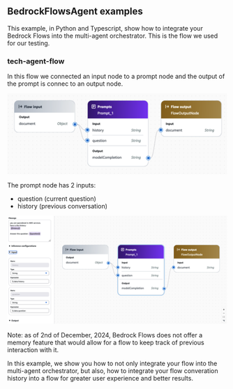 ## BedrockFlowsAgent examples
This example, in Python and Typescript, show how to integrate your Bedrock Flows into the multi-agent orchestrator.
This is the flow we used for our testing.

### tech-agent-flow

In this flow we connected an input node to a prompt node and the output of the prompt is connec to an output node.


![tech-agent-flow](./tech-agent-flow.png)


The prompt node has 2 inputs:
- question (current question)
- history (previous conversation)

![prompt-node-configuration](./prompt-config.png)

Note: as of 2nd of December, 2024, Bedrock Flows does not offer a memory feature that would allow for a flow to keep track of previous interaction with it.

In this example, we show you how to not only integrate your flow into the multi-agent orchestrator, but also, how to integrate your flow converation history into a flow for greater user experience and better results.






